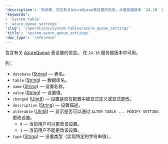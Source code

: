 ```yaml
---
'description': '系统表，包含有关AzureQueue表设置的信息。从服务器版本 `24.10` 开始可用。'
'keywords':
- 'system table'
- 'azure_queue_settings'
'slug': '/operations/system-tables/azure_queue_settings'
'title': 'system.azure_queue_settings'
'doc_type': 'reference'
---
```


包含有关 [AzureQueue](../../engines/table-engines/integrations/azure-queue.md) 表设置的信息。
在 `24.10` 服务器版本中可用。

列：

- `database` ([String](../../sql-reference/data-types/string.md)) — 表名。
- `table` ([String](../../sql-reference/data-types/string.md)) — 数据库名。
- `name` ([String](../../sql-reference/data-types/string.md)) — 设置名称。
- `value` ([String](../../sql-reference/data-types/string.md)) — 设置值。
- `changed` ([UInt8](/sql-reference/data-types/int-uint#integer-ranges)) — 设置是否在配置中被显式定义或显式更改。
- `description` ([String](../../sql-reference/data-types/string.md)) — 设置描述。
- `alterable` ([UInt8](/sql-reference/data-types/int-uint#integer-ranges)) — 显示是否可以通过 `ALTER TABLE ... MODIFY SETTING` 更改设置。
  - `0` — 当前用户可以更改该设置。
  - `1` — 当前用户不能更改该设置。
- `type` ([String](../../sql-reference/data-types/string.md)) — 设置类型（实现特定的字符串值）。
